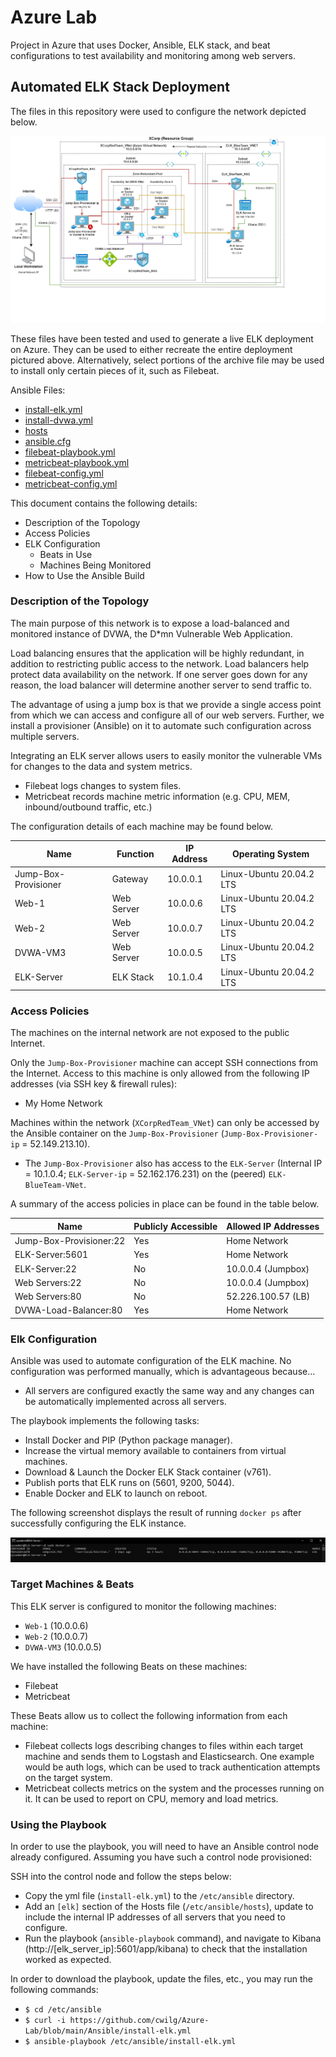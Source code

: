 # Azure Lab
Project in Azure that uses Docker, Ansible, ELK stack, and beat configurations to test availability and monitoring among web servers.

## Automated ELK Stack Deployment

The files in this repository were used to configure the network depicted below.

![This is a diagram depicting the topology of the cloud-hosted environment created](https://github.com/cwilg/Azure-Lab/blob/main/Diagrams/ELK_Stack_diagram.png "Lab Diagram")

These files have been tested and used to generate a live ELK deployment on Azure. They can be used to either recreate the entire deployment pictured above. Alternatively, select portions of the archive file may be used to install only certain pieces of it, such as Filebeat.

Ansible Files:
  - [install-elk.yml](https://github.com/cwilg/Azure-Lab/tree/main/Ansible/install-elk.yml)
  - [install-dvwa.yml](https://github.com/cwilg/Azure-Lab/tree/main/Ansible/install-dvwa.yml)
  - [hosts](https://github.com/cwilg/Azure-Lab/tree/main/Ansible/hosts)
  - [ansible.cfg](https://github.com/cwilg/Azure-Lab/tree/main/Ansible/ansible.cfg)
  - [filebeat-playbook.yml](https://github.com/cwilg/Azure-Lab/tree/main/Ansible/filebeat-playbook.yml)
  - [metricbeat-playbook.yml](https://github.com/cwilg/Azure-Lab/tree/main/Ansible/metricbeat-playbook.yml)
  - [filebeat-config.yml](https://github.com/cwilg/Azure-Lab/tree/main/Ansible/filebeat-config.yml)
  - [metricbeat-config.yml](https://github.com/cwilg/Azure-Lab/tree/main/Ansible/metricbeat-config.yml)

This document contains the following details:
- Description of the Topology
- Access Policies
- ELK Configuration
  - Beats in Use
  - Machines Being Monitored
- How to Use the Ansible Build


### Description of the Topology

The main purpose of this network is to expose a load-balanced and monitored instance of DVWA, the D*mn Vulnerable Web Application.

Load balancing ensures that the application will be highly redundant, in addition to restricting public access to the network. Load balancers help protect data availability on the network. If one server goes down for any reason, the load balancer will determine another server to send traffic to.

The advantage of using a jump box is that we provide a single access point from which we can access and configure all of our web servers. Further, we install a provisioner (Ansible) on it to automate such configuration across multiple servers.

Integrating an ELK server allows users to easily monitor the vulnerable VMs for changes to the data and system metrics.
- Filebeat logs changes to system files.
- Metricbeat records machine metric information (e.g. CPU, MEM, inbound/outbound traffic, etc.)

The configuration details of each machine may be found below.

| Name                 | Function   | IP Address | Operating System         |
|----------------------|------------|------------|--------------------------|
| Jump-Box-Provisioner | Gateway    | 10.0.0.1   | Linux-Ubuntu 20.04.2 LTS |
| Web-1                | Web Server | 10.0.0.6   | Linux-Ubuntu 20.04.2 LTS |                  
| Web-2                | Web Server | 10.0.0.7   | Linux-Ubuntu 20.04.2 LTS |
| DVWA-VM3             | Web Server | 10.0.0.5   | Linux-Ubuntu 20.04.2 LTS |
| ELK-Server           | ELK Stack  | 10.1.0.4   | Linux-Ubuntu 20.04.2 LTS |

### Access Policies

The machines on the internal network are not exposed to the public Internet. 

Only the `Jump-Box-Provisioner` machine can accept SSH connections from the Internet. Access to this machine is only allowed from the following IP addresses (via SSH key & firewall rules):
- My Home Network

Machines within the network (`XCorpRedTeam_VNet`) can only be accessed by the Ansible container on the `Jump-Box-Provisioner` (`Jump-Box-Provisioner-ip` = 52.149.213.10).
- The `Jump-Box-Provisioner` also has access to the `ELK-Server` (Internal IP = 10.1.0.4; `ELK-Server-ip` = 52.162.176.231) on the (peered) `ELK-BlueTeam-VNet`.

A summary of the access policies in place can be found in the table below.

| Name                    | Publicly Accessible | Allowed IP Addresses |
|-------------------------|---------------------|----------------------|
| Jump-Box-Provisioner:22 | Yes                 | Home Network         |
| ELK-Server:5601         | Yes                 | Home Network         |
| ELK-Server:22           | No                  | 10.0.0.4 (Jumpbox)   |
| Web Servers:22          | No                  | 10.0.0.4 (Jumpbox)   |
| Web Servers:80          | No                  | 52.226.100.57 (LB)   |
| DVWA-Load-Balancer:80   | Yes                 | Home Network         |


### Elk Configuration

Ansible was used to automate configuration of the ELK machine. No configuration was performed manually, which is advantageous because...
- All servers are configured exactly the same way and any changes can be automatically implemented across all servers.

The playbook implements the following tasks:
- Install Docker and PIP (Python package manager).
- Increase the virtual memory available to containers from virtual machines.
- Download & Launch the Docker ELK Stack container (v761).
- Publish ports that ELK runs on (5601, 9200, 5044).
- Enable Docker and ELK to launch on reboot.

The following screenshot displays the result of running `docker ps` after successfully configuring the ELK instance.

![Image depicts Docker processes currently running, which indicates successful installation of the ELK stack.](https://github.com/cwilg/Azure-Lab/blob/main/Diagrams/Elk-Stack_ps.png)

### Target Machines & Beats
This ELK server is configured to monitor the following machines:
- `Web-1` (10.0.0.6)
- `Web-2` (10.0.0.7)
- `DVWA-VM3` (10.0.0.5)

We have installed the following Beats on these machines:
- Filebeat
- Metricbeat

These Beats allow us to collect the following information from each machine:
- Filebeat collects logs describing changes to files within each target machine and sends them to Logstash and Elasticsearch. One example would be auth logs, which can be used to track authentication attempts on the target system.
- Metricbeat collects metrics on the system and the processes running on it. It can be used to report on CPU, memory and load metrics.

### Using the Playbook
In order to use the playbook, you will need to have an Ansible control node already configured. Assuming you have such a control node provisioned: 

SSH into the control node and follow the steps below:
- Copy the yml file (`install-elk.yml`) to the `/etc/ansible` directory.
- Add an `[elk]` section of the Hosts file (`/etc/ansible/hosts`), update to include the internal IP addresses of all servers that you need to configure.
- Run the playbook (`ansible-playbook` command), and navigate to Kibana (http://[elk_server_ip]:5601/app/kibana) to check that the installation worked as expected.


In order to download the playbook, update the files, etc., you may run the following commands:
- `$ cd /etc/ansible`
- `$ curl -i https://github.com/cwilg/Azure-Lab/blob/main/Ansible/install-elk.yml`
- `$ ansible-playbook /etc/ansible/install-elk.yml`
